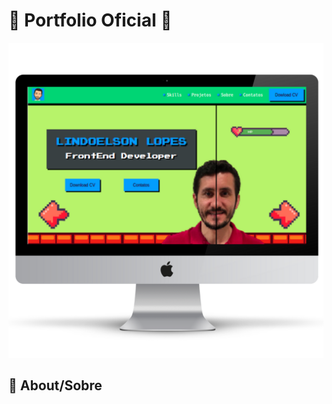 # 📁 Portfolio Oficial 📁

![Title Screen](./images/PortfolioOficial.png)

## :page_with_curl: About/Sobre